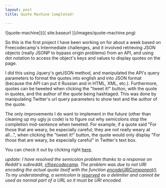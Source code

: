 ```yaml
---
layout: post
title: Quote Machine Completed!

---
```


![quote-machine]({{ site.baseurl }}/images/quote-machine.png)

So this is the first project I have been working on for about a week based on Freecodecamp's Intermediate challenges, and it involved retrieving JSON objects (really JSONP to bypass origin problems) from an API, and using dot notation to access the object's keys and values to display quotes on the page. 

I did this using Jquery's getJSON method, and manipulated the API's query parameters to format the quotes into english and into JSON format (because the API can put it Russian and in HTML, XML, etc.). Furthermore, quotes can be tweeted when clicking the "tweet it!" button, with the quote in quotes, and the author of the quote being hashtaged. This was done by manipulating Twitter's url query parameters to show text and the author of the quote. 

The only improvements I do want to implement in the future (other than cleaning up my ugly js code) is to figure out why semicolons stop the completion mid-sentence when tweeted. For example, if a quote said "For those that are weary, be especially careful; they are not really weary at all...", when clicking the "tweet it!" button, the quote would only display "For those that are weary, be especially careful" in Twitter's text box. 

You can check it out by clicking right [here](http://yasirsoulong.me/quote-machine/).

*update: I have resolved the semicolon problem thanks to a response on Reddit's subreddit, [r/freecodecamp](https://www.reddit.com/r/FreeCodeCamp/). The problem was due to not URI encoding the actual quote itself with the function [encodeURIComponent()](https://developer.mozilla.org/en-US/docs/Web/JavaScript/Reference/Global_Objects/encodeURIComponent). To my understanding, a semicolon is [reserved](http://stackoverflow.com/questions/1178024/can-a-url-contain-a-semi-colon) as a delimiter and cannot be used as normal part of a URL so it must be URI encoded.*